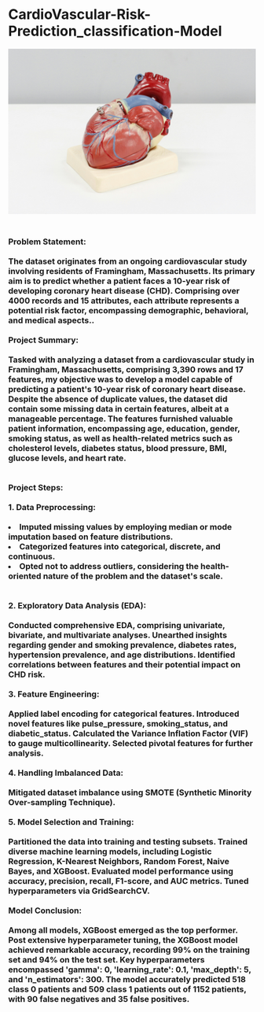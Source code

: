 # CardioVascular-Risk-Prediction_classification-Model


![Local GIF](ali-hajiluyi-MhFJNz_D8t4-unsplash.jpg)

<h3 align="Left">
<br>
 Problem Statement:
  <br>
<br>
The dataset originates from an ongoing cardiovascular study involving residents of Framingham, Massachusetts. Its primary aim is to predict whether a patient faces a 10-year risk of developing coronary heart disease (CHD). Comprising over 4000 records and 15 attributes, each attribute represents a potential risk factor, encompassing demographic, behavioral, and medical aspects..<br>
<br>
Project Summary:
  <br>
  <br>
Tasked with analyzing a dataset from a cardiovascular study in Framingham, Massachusetts, comprising 3,390 rows and 17 features, my objective was to develop a model capable of predicting a patient's 10-year risk of coronary heart disease. Despite the absence of duplicate values, the dataset did contain some missing data in certain features, albeit at a manageable percentage. The features furnished valuable patient information, encompassing age, education, gender, smoking status, as well as health-related metrics such as cholesterol levels, diabetes status, blood pressure, BMI, glucose levels, and heart rate.<br>
<br>
  <br>
Project Steps:
<br>
  <br>
1.  Data Preprocessing:
<br>
  <br>
 <li>Imputed missing values by employing median or mode imputation based on feature distributions. </li>
  <li>Categorized features into categorical, discrete, and continuous.</li>
  <li>Opted not to address outliers, considering the health-oriented nature of the problem and the dataset's scale.</li>

  <br>
   <br>
2. Exploratory Data Analysis (EDA):
<br>
   <br>
Conducted comprehensive EDA, comprising univariate, bivariate, and multivariate analyses.
Unearthed insights regarding gender and smoking prevalence, diabetes rates, hypertension prevalence, and age distributions.
Identified correlations between features and their potential impact on CHD risk.
  <br>
   <br>
3. Feature Engineering:
<br>
   <br>
Applied label encoding for categorical features.
Introduced novel features like pulse_pressure, smoking_status, and diabetic_status.
Calculated the Variance Inflation Factor (VIF) to gauge multicollinearity.
Selected pivotal features for further analysis.
  <br>
   <br>
4. Handling Imbalanced Data:
<br>
   <br>
Mitigated dataset imbalance using SMOTE (Synthetic Minority Over-sampling Technique).
  <br>
   <br>
5. Model Selection and Training:
<br>
   <br>
Partitioned the data into training and testing subsets.
Trained diverse machine learning models, including Logistic Regression, K-Nearest Neighbors, Random Forest, Naive Bayes, and XGBoost.
Evaluated model performance using accuracy, precision, recall, F1-score, and AUC metrics.
Tuned hyperparameters via GridSearchCV.
  <br>
   <br>
Model Conclusion:
<br>
   <br>
Among all models, XGBoost emerged as the top performer.
Post extensive hyperparameter tuning, the XGBoost model achieved remarkable accuracy, recording 99% on the training set and 94% on the test set.
Key hyperparameters encompassed 'gamma': 0, 'learning_rate': 0.1, 'max_depth': 5, and 'n_estimators': 300.
The model accurately predicted 518 class 0 patients and 509 class 1 patients out of 1152 patients, with 90 false negatives and 35 false positives.

</h3>
